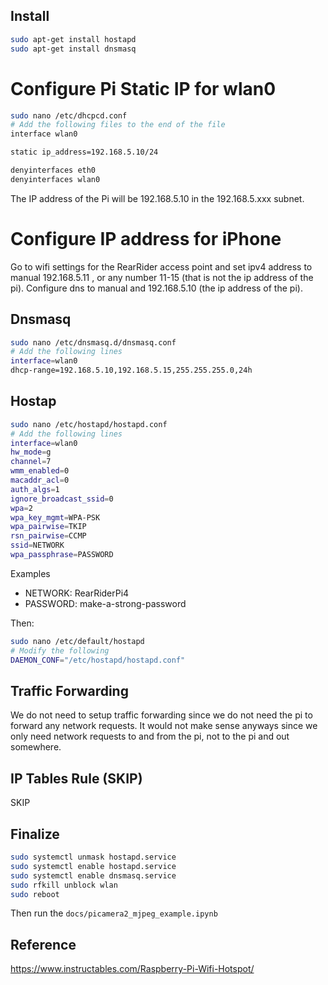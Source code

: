 ## Install

```bash
sudo apt-get install hostapd
sudo apt-get install dnsmasq
```

# Configure Pi Static IP for wlan0

```bash
sudo nano /etc/dhcpcd.conf
# Add the following files to the end of the file
interface wlan0

static ip_address=192.168.5.10/24

denyinterfaces eth0
denyinterfaces wlan0
```

The IP address of the Pi will be 192.168.5.10 in the 192.168.5.xxx subnet.

# Configure IP address for iPhone

Go to wifi settings for the RearRider access point and set ipv4 address to manual 192.168.5.11 , or any number 11-15 (that is not the ip address of the pi).
Configure dns to manual and 192.168.5.10 (the ip address of the pi).

## Dnsmasq

```bash
sudo nano /etc/dnsmasq.d/dnsmasq.conf
# Add the following lines
interface=wlan0
dhcp-range=192.168.5.10,192.168.5.15,255.255.255.0,24h
```

## Hostap

```bash
sudo nano /etc/hostapd/hostapd.conf
# Add the following lines
interface=wlan0
hw_mode=g
channel=7
wmm_enabled=0
macaddr_acl=0
auth_algs=1
ignore_broadcast_ssid=0
wpa=2
wpa_key_mgmt=WPA-PSK
wpa_pairwise=TKIP
rsn_pairwise=CCMP
ssid=NETWORK
wpa_passphrase=PASSWORD
```

Examples
- NETWORK: RearRiderPi4
- PASSWORD: make-a-strong-password

Then:

```bash
sudo nano /etc/default/hostapd
# Modify the following
DAEMON_CONF="/etc/hostapd/hostapd.conf"
```

## Traffic Forwarding

We do not need to setup traffic forwarding since we do not need the pi to forward any network requests. It would not make sense anyways since we only need network requests to and from the pi, not to the pi and out somewhere.

## IP Tables Rule (SKIP)
SKIP

## Finalize

```bash
sudo systemctl unmask hostapd.service
sudo systemctl enable hostapd.service
sudo systemctl enable dnsmasq.service
sudo rfkill unblock wlan
sudo reboot
```

Then run the `docs/picamera2_mjpeg_example.ipynb`

## Reference

https://www.instructables.com/Raspberry-Pi-Wifi-Hotspot/
